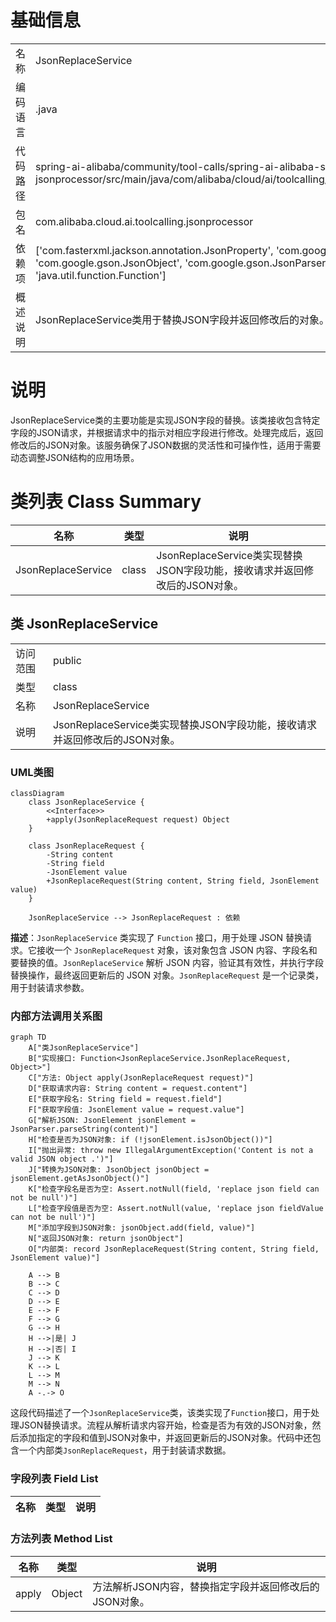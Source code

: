 # 基础信息

|      |      |
|------|------|
| 名称 | JsonReplaceService |
| 编码语言 | .java |
| 代码路径 | spring-ai-alibaba/community/tool-calls/spring-ai-alibaba-starter-tool-calling-jsonprocessor/src/main/java/com/alibaba/cloud/ai/toolcalling/jsonprocessor/JsonReplaceService.java |
| 包名 | com.alibaba.cloud.ai.toolcalling.jsonprocessor |
| 依赖项 | ['com.fasterxml.jackson.annotation.JsonProperty', 'com.google.gson.JsonElement', 'com.google.gson.JsonObject', 'com.google.gson.JsonParser', 'org.springframework.util.Assert', 'java.util.function.Function'] |
| 概述说明 | JsonReplaceService类用于替换JSON字段并返回修改后的对象。 |

# 说明

JsonReplaceService类的主要功能是实现JSON字段的替换。该类接收包含特定字段的JSON请求，并根据请求中的指示对相应字段进行修改。处理完成后，返回修改后的JSON对象。该服务确保了JSON数据的灵活性和可操作性，适用于需要动态调整JSON结构的应用场景。

# 类列表 Class Summary

| 名称   | 类型  | 说明 |
|-------|------|-------------|
| JsonReplaceService | class | JsonReplaceService类实现替换JSON字段功能，接收请求并返回修改后的JSON对象。 |



## 类 JsonReplaceService

|      |      |
|------|------|
| 访问范围 | public |
| 类型 | class |
| 名称 | JsonReplaceService |
| 说明 | JsonReplaceService类实现替换JSON字段功能，接收请求并返回修改后的JSON对象。 |


### UML类图

```mermaid
classDiagram
    class JsonReplaceService {
        <<Interface>>
        +apply(JsonReplaceRequest request) Object
    }

    class JsonReplaceRequest {
        -String content
        -String field
        -JsonElement value
        +JsonReplaceRequest(String content, String field, JsonElement value)
    }

    JsonReplaceService --> JsonReplaceRequest : 依赖
```

**描述**：`JsonReplaceService` 类实现了 `Function` 接口，用于处理 JSON 替换请求。它接收一个 `JsonReplaceRequest` 对象，该对象包含 JSON 内容、字段名和要替换的值。`JsonReplaceService` 解析 JSON 内容，验证其有效性，并执行字段替换操作，最终返回更新后的 JSON 对象。`JsonReplaceRequest` 是一个记录类，用于封装请求参数。


### 内部方法调用关系图

```mermaid
graph TD
    A["类JsonReplaceService"]
    B["实现接口: Function<JsonReplaceService.JsonReplaceRequest, Object>"]
    C["方法: Object apply(JsonReplaceRequest request)"]
    D["获取请求内容: String content = request.content"]
    E["获取字段名: String field = request.field"]
    F["获取字段值: JsonElement value = request.value"]
    G["解析JSON: JsonElement jsonElement = JsonParser.parseString(content)"]
    H["检查是否为JSON对象: if (!jsonElement.isJsonObject())"]
    I["抛出异常: throw new IllegalArgumentException('Content is not a valid JSON object .')"]
    J["转换为JSON对象: JsonObject jsonObject = jsonElement.getAsJsonObject()"]
    K["检查字段名是否为空: Assert.notNull(field, 'replace json field can not be null')"]
    L["检查字段值是否为空: Assert.notNull(value, 'replace json fieldValue can not be null')"]
    M["添加字段到JSON对象: jsonObject.add(field, value)"]
    N["返回JSON对象: return jsonObject"]
    O["内部类: record JsonReplaceRequest(String content, String field, JsonElement value)"]

    A --> B
    B --> C
    C --> D
    D --> E
    E --> F
    F --> G
    G --> H
    H -->|是| J
    H -->|否| I
    J --> K
    K --> L
    L --> M
    M --> N
    A -.-> O
```

这段代码描述了一个`JsonReplaceService`类，该类实现了`Function`接口，用于处理JSON替换请求。流程从解析请求内容开始，检查是否为有效的JSON对象，然后添加指定的字段和值到JSON对象中，并返回更新后的JSON对象。代码中还包含一个内部类`JsonReplaceRequest`，用于封装请求数据。

### 字段列表 Field List

| 名称  | 类型  | 说明 |
|-------|-------|------|

### 方法列表 Method List

| 名称  | 类型  | 说明 |
|-------|-------|------|
| apply | Object | 方法解析JSON内容，替换指定字段并返回修改后的JSON对象。 |




